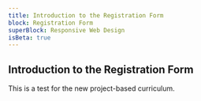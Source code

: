 ```yaml
---
title: Introduction to the Registration Form
block: Registration Form
superBlock: Responsive Web Design
isBeta: true
---
```


## Introduction to the Registration Form

This is a test for the new project-based curriculum.
